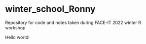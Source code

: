 # winter_school_Ronny
Repository for code and notes taken during FACE-IT 2022 winter R workshop

Hello world!